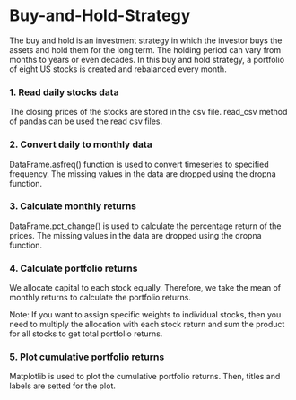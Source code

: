 # Buy-and-Hold-Strategy
The buy and hold is an investment strategy in which the investor buys the assets and hold them for the long term. The holding period can vary from months to years or even decades. In this buy and hold strategy, a portfolio of eight US stocks is created and rebalanced every month.

### 1. Read daily stocks data
The closing prices of the stocks are stored in the csv file. read_csv method of pandas can be used the read csv files.

### 2. Convert daily to monthly data
DataFrame.asfreq() function is used to convert timeseries to specified frequency.
The missing values in the data are dropped using the dropna function.

### 3. Calculate monthly returns
DataFrame.pct_change() is used to calculate the percentage return of the prices.
The missing values in the data are dropped using the dropna function.

### 4. Calculate portfolio returns
We allocate capital to each stock equally. Therefore, we take the mean of monthly returns to calculate the portfolio returns.

Note: If you want to assign specific weights to individual stocks, then you need to multiply the allocation with each stock return and sum the product for all stocks to get total portfolio returns.

### 5. Plot cumulative portfolio returns
Matplotlib is used to plot the cumulative portfolio returns. Then, titles and labels are setted for the plot.
